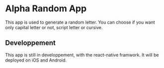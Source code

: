 # Alpha Random App

This app is used to generate a random letter.
You can choose if you want only capital letter or not, script letter or cursive.

## Developpement

This app is still in developpement, with the react-native framwork.
It will be deployed on iOS and Android.

